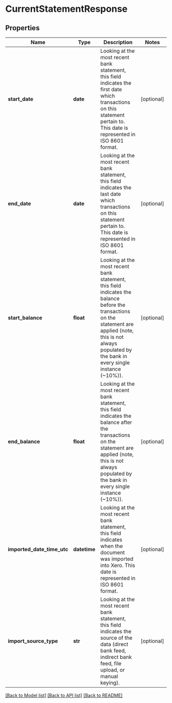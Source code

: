 # CurrentStatementResponse

## Properties
Name | Type | Description | Notes
------------ | ------------- | ------------- | -------------
**start_date** | **date** | Looking at the most recent bank statement, this field indicates the first date which transactions on this statement pertain to. This date is represented in ISO 8601 format. | [optional] 
**end_date** | **date** | Looking at the most recent bank statement, this field indicates the last date which transactions on this statement pertain to. This date is represented in ISO 8601 format. | [optional] 
**start_balance** | **float** | Looking at the most recent bank statement, this field indicates the balance before the transactions on the statement are applied (note, this is not always populated by the bank in every single instance (~10%)). | [optional] 
**end_balance** | **float** | Looking at the most recent bank statement, this field indicates the balance after the transactions on the statement are applied (note, this is not always populated by the bank in every single instance (~10%)). | [optional] 
**imported_date_time_utc** | **datetime** | Looking at the most recent bank statement, this field indicates when the document was imported into Xero.  This date is represented in ISO 8601 format. | [optional] 
**import_source_type** | **str** | Looking at the most recent bank statement, this field indicates the source of the data (direct bank feed, indirect bank feed, file upload, or manual keying). | [optional] 

[[Back to Model list]](../README.md#documentation-for-models) [[Back to API list]](../README.md#documentation-for-api-endpoints) [[Back to README]](../README.md)


